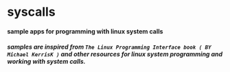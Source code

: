 # syscalls
#### sample apps for programming with linux system calls  

##### samples are inspired from `The Linux Programming Interface book ( BY Michael KerrisK )` and other resources for linux system programming and working with system calls.
